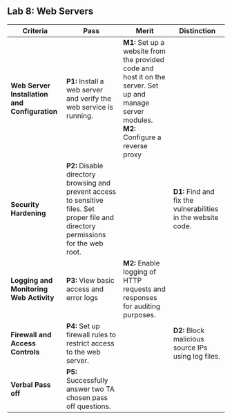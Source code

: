 ## Lab 8: Web Servers

| **Criteria** | **Pass** | **Merit** | **Distinction** |
|------|--------------------------------------|--------------------------------------|--------------------------------------|
| **Web Server Installation and Configuration** | **P1:** Install a web server and verify the web service is running. | **M1:** Set up a website from the provided code and host it on the server. Set up and manage server modules. **M2:** Configure a reverse proxy |  |
| **Security Hardening** | **P2:** Disable directory browsing and prevent access to sensitive files. Set proper file and directory permissions for the web root. | | **D1:** Find and fix the vulnerabilities in the website code. |
| **Logging and Monitoring Web Activity** | **P3:** View basic access and error logs |  **M2:** Enable logging of HTTP requests and responses for auditing purposes. |
| **Firewall and Access Controls** | **P4:** Set up firewall rules to restrict access to the web server. | | **D2:** Block malicious source IPs using log files. |
| **Verbal Pass off** | **P5:** Successfully answer two TA chosen pass off questions.|